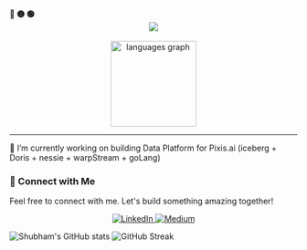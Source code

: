 <div align="left">
  <b><pwn>🔴 🟡 🟢</pwn></b>
</div>

<div align="center">
  <img src="https://readme-typing-svg.demolab.com/?lines=$+Hey,+I'm+Shubham+Tomar+:)&font=Fira%20Code&center=true&width=440&height=45&color=09e611&vCenter=true&pause=10&size=22" />
</div>

<br>

<div align="center">
  
  <img src="https://github-readme-stats.vercel.app/api/top-langs?username=shubham-tomar&locale=en&hide_title=false&hide=css,html,ipynb,jupyter%20notebook&exclude_repo=course-master-big-data-with-pyspark-and-aws,nix,DLProjs,&layout=compact&card_width=320&langs_count=5&theme=dracula&hide_border=false" height="150" alt="languages graph"  />
</div>

---

<div align="centre">
<p>🔭 I’m currently working on building Data Platform for Pixis.ai (iceberg + Doris + nessie + warpStream + goLang)</p>
</div>

### 🔗 Connect with Me

Feel free to connect with me. Let's build something amazing together!

<p align="center">
  <a href="https://linkedin.com/in/shubham-tomar-cs" target="_blank">
    <img alt="LinkedIn" src="https://img.shields.io/badge/LinkedIn-0A66C2?style=for-the-badge&logo=linkedin&logoColor=white" />
  </a>
  <a href="https://medium.com/@shubham-tomar" target="_blank">
    <img alt="Medium" src="https://img.shields.io/badge/Medium-12100E?style=for-the-badge&logo=medium&logoColor=white" />
  </a>
</p>

![Shubham's GitHub stats](https://github-readme-stats.vercel.app/api?username=shubham-tomar&show_icons=true&theme=radical)
![GitHub Streak](https://streak-stats.demolab.com?user=shubham-tomar&theme=radical)

<!--
**shubham-tomar/shubham-tomar** is a ✨ _special_ ✨ repository because its `README.md` (this file) appears on your GitHub profile.

Here are some ideas to get you started:

- 🔭 I’m currently working on ...
- 🌱 I’m currently learning ...
- 👯 I’m looking to collaborate on ...
- 🤔 I’m looking for help with ...
- 💬 Ask me about ...
- 📫 How to reach me: ...
- 😄 Pronouns: ...
- ⚡ Fun fact: ...
-->
